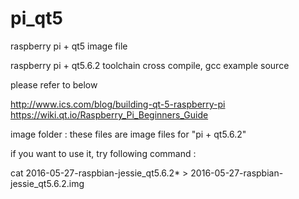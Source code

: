 # pi_qt5
raspberry pi + qt5 image file


raspberry pi + qt5.6.2 toolchain cross compile, gcc example source

please refer to below 

http://www.ics.com/blog/building-qt-5-raspberry-pi
https://wiki.qt.io/Raspberry_Pi_Beginners_Guide


 
 

image folder : these files are image files for "pi + qt5.6.2"

if you want to use it, try following command :

cat 2016-05-27-raspbian-jessie_qt5.6.2* > 2016-05-27-raspbian-jessie_qt5.6.2.img
